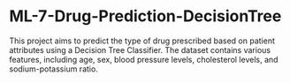 # ML-7-Drug-Prediction-DecisionTree
This project aims to predict the type of drug prescribed based on patient attributes using a Decision Tree Classifier. The dataset contains various features, including age, sex, blood pressure levels, cholesterol levels, and sodium-potassium ratio.
